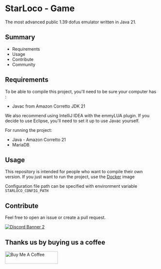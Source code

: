 # StarLoco - Game
The most advanced public 1.39 dofus emulator written in Java 21.

## Summary
- Requirements
- Usage
- Contribute
- Community

## Requirements

To be able to compile this project, you'll need to be sure your computer has :
- Javac from Amazon Corretto JDK 21

We also recommend using IntelliJ IDEA with the emmyLUA plugin. If you decide to use Eclipse, you'll need to set it up to use Javac yourself.

For running the project:
- Java - Amazon Corretto 21
- MariaDB

## Usage

This repository is intended for people who want to compile their own version.
If you just want to run the project, use the [Docker](https://github.com/StarLoco/StarLoco/tree/main/docker) image

Configuration file path can be specified with environment variable `STARLOCO_CONFIG_PATH`

## Contribute

Feel free to open an issue or create a pull request.

<a href="https://discord.com/invite/k3Yk9DuhgY">![Discord Banner 2](https://discordapp.com/api/guilds/856945561421086730/widget.png?style=banner2)</a>

## Thanks us by buying us a coffee

<a href="https://www.buymeacoffee.com/starloco" target="_blank"><img src="https://cdn.buymeacoffee.com/buttons/default-orange.png" alt="Buy Me A Coffee" height="41" width="174"></a>
